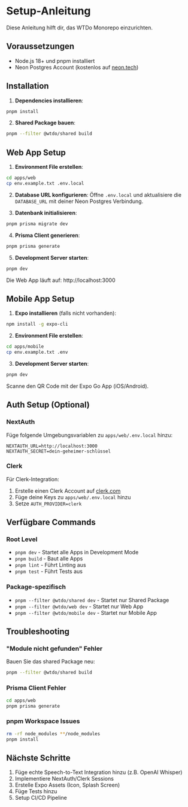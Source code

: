 # Setup-Anleitung

Diese Anleitung hilft dir, das WTDo Monorepo einzurichten.

## Voraussetzungen

- Node.js 18+ und pnpm installiert
- Neon Postgres Account (kostenlos auf [neon.tech](https://neon.tech))

## Installation

1. **Dependencies installieren**:
```bash
pnpm install
```

2. **Shared Package bauen**:
```bash
pnpm --filter @wtdo/shared build
```

## Web App Setup

1. **Environment File erstellen**:
```bash
cd apps/web
cp env.example.txt .env.local
```

2. **Database URL konfigurieren**:
Öffne `.env.local` und aktualisiere die `DATABASE_URL` mit deiner Neon Postgres Verbindung.

3. **Datenbank initialisieren**:
```bash
pnpm prisma migrate dev
```

4. **Prisma Client generieren**:
```bash
pnpm prisma generate
```

5. **Development Server starten**:
```bash
pnpm dev
```

Die Web App läuft auf: http://localhost:3000

## Mobile App Setup

1. **Expo installieren** (falls nicht vorhanden):
```bash
npm install -g expo-cli
```

2. **Environment File erstellen**:
```bash
cd apps/mobile
cp env.example.txt .env
```

3. **Development Server starten**:
```bash
pnpm dev
```

Scanne den QR Code mit der Expo Go App (iOS/Android).

## Auth Setup (Optional)

### NextAuth
Füge folgende Umgebungsvariablen zu `apps/web/.env.local` hinzu:
```
NEXTAUTH_URL=http://localhost:3000
NEXTAUTH_SECRET=dein-geheimer-schlüssel
```

### Clerk
Für Clerk-Integration:
1. Erstelle einen Clerk Account auf [clerk.com](https://clerk.com)
2. Füge deine Keys zu `apps/web/.env.local` hinzu
3. Setze `AUTH_PROVIDER=clerk`

## Verfügbare Commands

### Root Level
- `pnpm dev` - Startet alle Apps in Development Mode
- `pnpm build` - Baut alle Apps
- `pnpm lint` - Führt Linting aus
- `pnpm test` - Führt Tests aus

### Package-spezifisch
- `pnpm --filter @wtdo/shared dev` - Startet nur Shared Package
- `pnpm --filter @wtdo/web dev` - Startet nur Web App
- `pnpm --filter @wtdo/mobile dev` - Startet nur Mobile App

## Troubleshooting

### "Module nicht gefunden" Fehler
Bauen Sie das shared Package neu:
```bash
pnpm --filter @wtdo/shared build
```

### Prisma Client Fehler
```bash
cd apps/web
pnpm prisma generate
```

### pnpm Workspace Issues
```bash
rm -rf node_modules **/node_modules
pnpm install
```

## Nächste Schritte

1. Füge echte Speech-to-Text Integration hinzu (z.B. OpenAI Whisper)
2. Implementiere NextAuth/Clerk Sessions
3. Erstelle Expo Assets (Icon, Splash Screen)
4. Füge Tests hinzu
5. Setup CI/CD Pipeline

